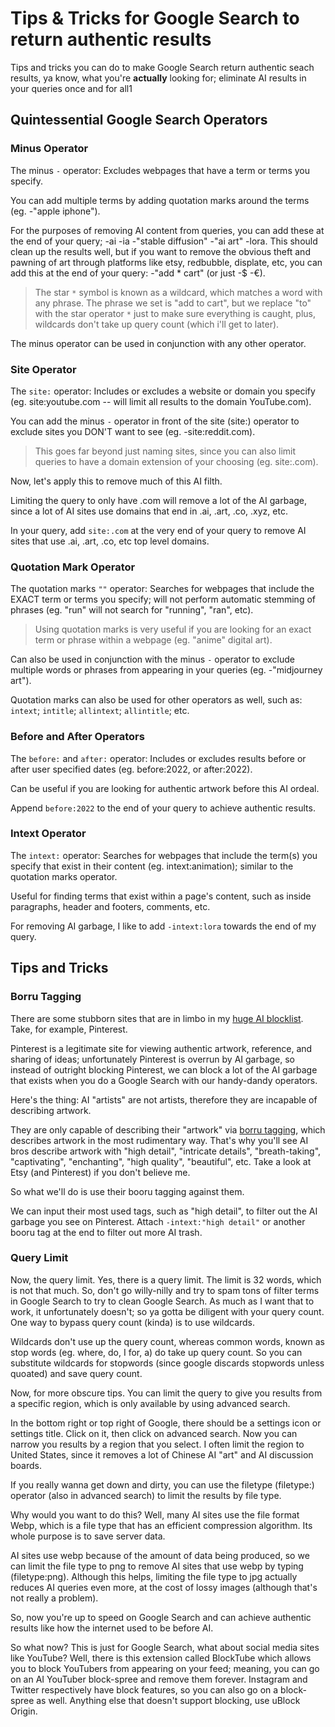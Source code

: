 # Tips & Tricks for Google Search to return authentic results

Tips and tricks you can do to make Google Search return authentic seach results, ya know, what you're **actually** looking for; eliminate AI results in your queries once and for all1

## Quintessential Google Search Operators


### Minus Operator

The minus ```-``` operator: Excludes webpages that have a term or terms you specify. 

You can add multiple terms by adding quotation marks around the terms (eg. -"apple iphone").

For the purposes of removing AI content from queries, you can add these at the end of your query; -ai -ia -"stable diffusion" -"ai art" -lora. This should clean up the results well, but if you want to remove the obvious theft and pawning of art through platforms like etsy, redbubble, displate, etc, you can add this at the end of your query: -"add * cart" (or just -$ -€). 
> The star ```*``` symbol is known as a wildcard, which matches a word with any phrase. The phrase we set is "add to cart", but we replace "to" with the star operator ```*``` just to make sure everything is caught, plus, wildcards don't take up query count (which i'll get to later).

The minus operator can be used in conjunction with any other operator.

### Site Operator

The ```site:``` operator: Includes or excludes a website or domain you specify (eg. site:youtube.com -- will limit all results to the domain YouTube.com).

You can add the minus ```-``` operator in front of the site (site:) operator to exclude sites you DON'T want to see (eg. -site:reddit.com). 
> This goes far beyond just naming sites, since you can also limit queries to have a domain extension of your choosing (eg. site:.com).

Now, let's apply this to remove much of this AI filth.

Limiting the query to only have .com will remove a lot of the AI garbage, since a lot of AI sites use domains that end in .ai, .art, .co, .xyz, etc. 

In your query, add ```site:.com``` at the very end of your query to remove AI sites that use .ai, .art, .co, etc top level domains.

### Quotation Mark Operator

The quotation marks ```""``` operator: Searches for webpages that include the EXACT term or terms you specify; will not perform automatic stemming of phrases (eg. "run" will not search for "running", "ran", etc).

> Using quotation marks is very useful if you are looking for an exact term or phrase within a webpage (eg. "anime" digital art).

Can also be used in conjunction with the minus ```-``` operator to exclude multiple words or phrases from appearing in your queries (eg. -"midjourney art").

Quotation marks can also be used for other operators as well, such as: ```intext```; ```intitle```; ```allintext```; ```allintitle```; etc.

### Before and After Operators

The ```before:``` and ```after:``` operator: Includes or excludes results before or after user specified dates (eg. before:2022, or after:2022).

Can be useful if you are looking for authentic artwork before this AI ordeal. 

Append ```before:2022``` to the end of your query to achieve authentic results.

### Intext Operator 

The ```intext:``` operator: Searches for webpages that include the term(s) you specify that exist in their content (eg. intext:animation); similar to the quotation marks operator.

Useful for finding terms that exist within a page's content, such as inside paragraphs, header and footers, comments, etc.

For removing AI garbage, I like to add ```-intext:lora``` towards the end of my query.

## Tips and Tricks
### Borru Tagging

There are some stubborn sites that are in limbo in my [huge AI blocklist](https://github.com/laylavish/uBlockOrigin-HUGE-AI-Blocklist). Take, for example, Pinterest.

Pinterest is a legitimate site for viewing authentic artwork, reference, and sharing of ideas; unfortunately Pinterest is overrun by AI garbage, so instead of outright blocking Pinterest, we can block a lot of the AI garbage that exists when you do a Google Search with our handy-dandy operators.

Here's the thing: AI "artists" are not artists, therefore they are incapable of describing artwork. 

They are only capable of describing their "artwork" via [borru tagging](https://danbooru.donmai.us/wiki_pages/howto:tag), which describes artwork in the most rudimentary way. That's why you'll see AI bros describe artwork with "high detail", "intricate details", "breath-taking", "captivating", "enchanting", "high quality", "beautiful", etc. Take a look at Etsy (and Pinterest) if you don't believe me.

So what we'll do is use their booru tagging against them. 

We can input their most used tags, such as "high detail", to filter out the AI garbage you see on Pinterest. Attach ```-intext:"high detail"``` or another booru tag at the end to filter out more AI trash.

### Query Limit

Now, the query limit. Yes, there is a query limit. The limit is 32 words, which is not that much. So, don't go willy-nilly and try to spam tons of filter terms in Google Search to try to clean Google Search. As much as I want that to work, it unfortunately doesn't; so ya gotta be diligent with your query count. One way to bypass query count (kinda) is to use wildcards.

Wildcards don't use up the query count, whereas common words, known as stop words (eg. where, do, I for, a) do take up query count. So you can substitute wildcards for stopwords (since google discards stopwords unless quoated) and save query count.

Now, for more obscure tips. You can limit the query to give you results from a specific region, which is only available by using advanced search.

In the bottom right or top right of Google, there should be a settings icon or settings title. Click on it, then click on advanced search. Now you can narrow you results by a region that you select. I often limit the region to United States, since it removes a lot of Chinese AI "art" and AI discussion boards.

If you really wanna get down and dirty, you can use the filetype (filetype:) operator (also in advanced search) to limit the results by file type.

Why would you want to do this? Well, many AI sites use the file format Webp, which is a file type that has an efficient compression algorithm. Its whole purpose is to save server data.

AI sites use webp because of the amount of data being produced, so we can limit the file type to png to remove AI sites that use webp by typing (filetype:png). Although this helps, limiting the file type to jpg actually reduces AI queries even more, at the cost of lossy images (although that's not really a problem).

So, now you're up to speed on Google Search and can achieve authentic results like how the internet used to be before AI.

So what now? This is just for Google Search, what about social media sites like YouTube? Well, there is this extension called BlockTube which allows you to block YouTubers from appearing on your feed; meaning, you can go on an AI YouTuber block-spree and remove them forever. Instagram and Twitter respectively have block features, so you can also go on a block-spree as well. Anything else that doesn't support blocking, use uBlock Origin.
